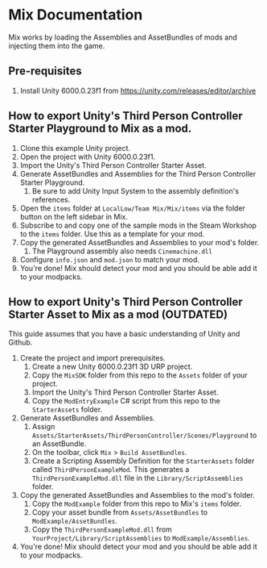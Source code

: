 # Mix Documentation
Mix works by loading the Assemblies and AssetBundles of mods and injecting them into the game.

## Pre-requisites
1. Install Unity 6000.0.23f1 from https://unity.com/releases/editor/archive

## How to export Unity's Third Person Controller Starter Playground to Mix as a mod.
1. Clone this example Unity project.
1. Open the project with Unity 6000.0.23f1.
1. Import the Unity's Third Person Controller Starter Asset.
1. Generate AssetBundles and Assemblies for the Third Person Controller Starter Playground.
	1. Be sure to add Unity Input System to the assembly definition's references.
1. Open the `items` folder at `LocalLow/Team Mix/Mix/items` via the folder button on the left sidebar in Mix. 
1. Subscribe to and copy one of the sample mods in the Steam Workshop to the `items` folder. Use this as a template for your mod.
1. Copy the generated AssetBundles and Assemblies to your mod's folder.
	1. The Playground assembly also needs `Cinemachine.dll`
1. Configure `info.json` and `mod.json` to match your mod.
1. You're done! Mix should detect your mod and you should be able add it to your modpacks.


## How to export Unity's Third Person Controller Starter Asset to Mix as a mod (OUTDATED)
This guide assumes that you have a basic understanding of Unity and Github.
1. Create the project and import prerequisites.
	1. Create a new Unity 6000.0.23f1 3D URP project.
	1. Copy the `MixSDK` folder from this repo to the `Assets` folder of your project.
	1. Import the Unity's Third Person Controller Starter Asset.
	1. Copy the `ModEntryExample` C# script from this repo to the `StarterAssets` folder.
1. Generate AssetBundles and Assemblies. 
	1. Assign `Assets/StarterAssets/ThirdPersonController/Scenes/Playground` to an AssetBundle.
	1. On the toolbar, click `Mix` > `Build AssetBundles`.
	1. Create a Scripting Assembly Definition for the `StarterAssets` folder called `ThirdPersonExampleMod`. This generates a `ThirdPersonExampleMod.dll` file in the `Library/ScriptAssemblies` folder.
1. Copy the generated AssetBundles and Assemblies to the mod's folder.
	1. Copy the `ModExample` folder from this repo to Mix's `items` folder.
	1. Copy your asset bundle from `Assets/AssetBundles` to `ModExample/AssetBundles`.
	1. Copy the `ThirdPersonExampleMod.dll` from `YourProject/Library/ScriptAssemblies` to `ModExample/Assemblies`.
1. You're done! Mix should detect your mod and you should be able add it to your modpacks.